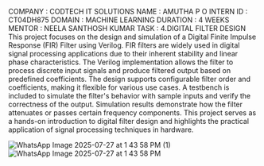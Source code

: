 COMPANY : CODTECH IT SOLUTIONS
NAME : AMUTHA P O
INTERN ID : CT04DH875
DOMAIN : MACHINE LEARNING
DURATION : 4 WEEKS
MENTOR : NEELA SANTHOSH KUMAR
TASK : 4.DIGITAL FILTER DESIGN
This project focuses on the design and simulation of a Digital Finite Impulse Response (FIR) Filter using Verilog. FIR filters are widely used in digital signal processing applications due to their inherent stability and linear phase characteristics. The Verilog implementation allows the filter to process discrete input signals and produce filtered output based on predefined coefficients. The design supports configurable filter order and coefficients, making it flexible for various use cases. A testbench is included to simulate the filter's behavior with sample inputs and verify the correctness of the output. Simulation results demonstrate how the filter attenuates or passes certain frequency components. This project serves as a hands-on introduction to digital filter design and highlights the practical application of signal processing techniques in hardware.

![WhatsApp Image 2025-07-27 at 1 43 58 PM (1)](https://github.com/user-attachments/assets/6bca8137-0c27-4d41-bd8b-0bef6ba4456c)
![WhatsApp Image 2025-07-27 at 1 43 58 PM](https://github.com/user-attachments/assets/1170c49a-47c4-4834-81ed-369c9d75b6e0)
